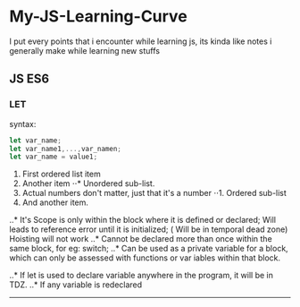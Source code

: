 # My-JS-Learning-Curve
I put every points that i encounter while learning js, its kinda like notes i generally make while learning new stuffs


## JS ES6

### LET

syntax: 
  ```javascript
  let var_name;
  let var_name1,...,var_namen;
  let var_name = value1;
  
  ```
  
  1. First ordered list item
2. Another item
⋅⋅* Unordered sub-list. 
1. Actual numbers don't matter, just that it's a number
⋅⋅1. Ordered sub-list
4. And another item.

	
..* It's Scope is only within the block where it is defined or declared;
 Will leads to reference error until it is initialized; ( Will be in temporal dead zone)
 Hoisting will not work
..* Cannot be declared more than once within the same block, for eg: switch;
..* Can be used as a private variable for a block, which can only be assessed with functions or var
   iables within that block.

..* If let is used to declare variable anywhere in the program, it will be in TDZ.
..* If any variable is redeclared 

___
